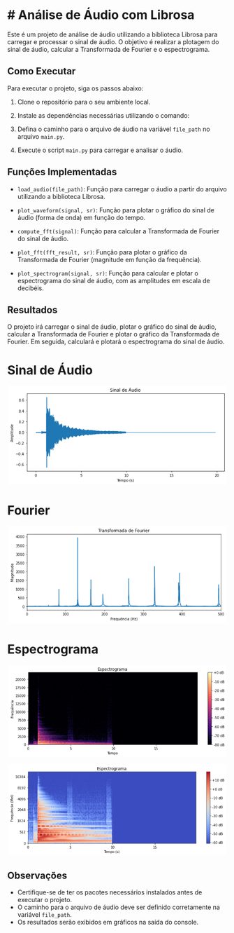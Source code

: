 # # Análise de Áudio com Librosa

Este é um projeto de análise de áudio utilizando a biblioteca Librosa para carregar e processar o sinal de áudio. O objetivo é realizar a plotagem do sinal de áudio, calcular a Transformada de Fourier e o espectrograma.

## Como Executar

Para executar o projeto, siga os passos abaixo:

1. Clone o repositório para o seu ambiente local.

2. Instale as dependências necessárias utilizando o comando:

3. Defina o caminho para o arquivo de áudio na variável `file_path` no arquivo `main.py`.

4. Execute o script `main.py` para carregar e analisar o áudio.

## Funções Implementadas

- `load_audio(file_path)`: Função para carregar o áudio a partir do arquivo utilizando a biblioteca Librosa.

- `plot_waveform(signal, sr)`: Função para plotar o gráfico do sinal de áudio (forma de onda) em função do tempo.

- `compute_fft(signal)`: Função para calcular a Transformada de Fourier do sinal de áudio.

- `plot_fft(fft_result, sr)`: Função para plotar o gráfico da Transformada de Fourier (magnitude em função da frequência).

- `plot_spectrogram(signal, sr)`: Função para calcular e plotar o espectrograma do sinal de áudio, com as amplitudes em escala de decibéis.

## Resultados

O projeto irá carregar o sinal de áudio, plotar o gráfico do sinal de áudio, calcular a Transformada de Fourier e plotar o gráfico da Transformada de Fourier. Em seguida, calculará e plotará o espectrograma do sinal de áudio.
# Sinal de Áudio
<p align="center"><img src="./img/1.png" width="500"></p>

# Fourier 
<p align="center"><img src="./img/2.png" width="500"></p>

# Espectrograma
<p align="center"><img src="./img/3.png" width="500"></p>
<p align="center"><img src="./img/4.png" width="500"></p>

## Observações

- Certifique-se de ter os pacotes necessários instalados antes de executar o projeto.
- O caminho para o arquivo de áudio deve ser definido corretamente na variável `file_path`.
- Os resultados serão exibidos em gráficos na saída do console.
